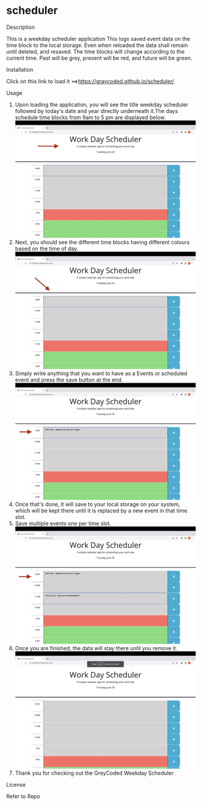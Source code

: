 # scheduler


Description

This is a weekday scheduler application
This logs saved event data on the time block to the local storage.
Even when reloaded the data shall remain until deleted, and resaved.
The time blocks will change according to the current time. 
Past will be grey, present will be red, and future will be green.

Installation

Click on this link to load it ==>https://graycoded.github.io/scheduler/


Usage

1. Upon loading the application, you will see the title weekday scheduler followed by today's date and year directly underneath it.The days schedule time blocks from 9am to 5 pm are displayed below. 
![](./assets/Images/img1.jpg)
2. Next, you should see the different time blocks having different colours based on the time of day.
![](./assets/Images/img2.jpg)
3. Simply write anything that you want to have as a Events or scheduled event and press the save button at the end.
![](./assets/Images/img3.jpg)
4. Once that's done, it will save to your local storage on your system, which will be kept there until it is replaced by a new event in that time slot.
5. Save multiple events one per time slot.
![](./assets/Images/img4.jpg)
6. Once you are finished, the data will stay there until you remove it.
![](./assets/Images/img5.jpg)
7. Thank you for checking out the GreyCoded Weekday Scheduler



License

Refer to Repo